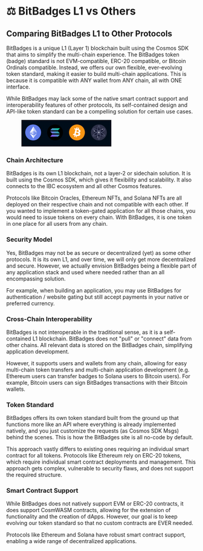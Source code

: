 # ⚖️ BitBadges L1 vs Others

## Comparing BitBadges L1 to Other Protocols

BitBadges is a unique L1 (Layer 1) blockchain built using the Cosmos SDK that aims to simplify the multi-chain experience. The BitBadges token (badge) standard is not EVM-compatible, ERC-20 compatible, or Bitcoin Ordinals compatible. Instead, we offers our own flexible, ever-evolving token standard, making it easier to build multi-chain applications. This is because it is compatible with ANY wallet from ANY chain, all with ONE interface.

While BitBadges may lack some of the native smart contract support and interoperability features of other protocols, its self-contained design and API-like token standard can be a compelling solution for certain use cases.

<figure><img src="../.gitbook/assets/image (1) (1) (1) (1) (1) (1) (1) (1) (1) (1) (1) (1) (1) (1) (1) (1) (1) (1) (1) (1) (1) (1) (1) (1) (1) (1) (1) (1) (1) (1) (1) (1) (1) (1) (1).png" alt=""><figcaption></figcaption></figure>

### Chain Architecture

BitBadges is its own L1 blockchain, not a layer-2 or sidechain solution. It is built using the Cosmos SDK, which gives it flexibility and scalability. It also connects to the IBC ecosystem and all other Cosmos features.

Protocols like Bitcoin Oracles, Ethereum NFTs, and Solana NFTs are all deployed on their respective chain and not compatible with each other. If you wanted to implement a token-gated application for all those chains, you would need to issue tokens on every chain. With BitBadges, it is one token in one place for all users from any chain.

### Security Model

Yes, BitBadges may not be as secure or decentralized (yet) as some other protocols. It is its own L1, and over time, we will only get more decentralized and secure. However, we actually envision BitBadges being a flexible part of any application stack and used where needed rather than an all encompassing solution.

For example, when building an application, you may use BitBadges for authentication / website gating but still accept payments in your native or preferred currency.

### Cross-Chain Interoperability

BitBadges is not interoperable in the traditional sense, as it is a self-contained L1 blockchain. BitBadges does not "pull" or "connect" data from other chains. All relevant data is stored on the BitBadges chain, simplifying application development.

However, it supports users and wallets from any chain, allowing for easy multi-chain token transfers and multi-chain application development (e.g. Ethereum users can transfer badges to Solana users to Bitcoin users). For example, Bitcoin users can sign BitBadges transactions with their Bitcoin wallets.

### Token Standard

BitBadges offers its own token standard built from the ground up that functions more like an API where everything is already implemented natively, and you just customize the requests (as Cosmos SDK Msgs) behind the scenes. This is how the BitBadges site is all no-code by default.

This approach vastly differs to existing ones requiring an individual smart contract for all tokens. Protocols like Ethereum rely on ERC-20 tokens, which require individual smart contract deployments and management. This approach gets complex, vulnerable to security flaws, and does not support the required structure.

### Smart Contract Support

While BitBadges does not natively support EVM or ERC-20 contracts, it does support CosmWASM contracts, allowing for the extension of functionality and the creation of dApps. However, our goal is to keep evolving our token standard so that no custom contracts are EVER needed.

Protocols like Ethereum and Solana have robust smart contract support, enabling a wide range of decentralized applications.
